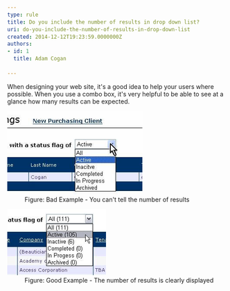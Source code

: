 ```yaml
---
type: rule
title: Do you include the number of results in drop down list?
uri: do-you-include-the-number-of-results-in-drop-down-list
created: 2014-12-12T19:23:59.0000000Z
authors:
- id: 1
  title: Adam Cogan

---
```




<span class='intro'> <p>
                    When designing your web site, it's a good idea to help your users where possible.
                    When you use a combo box, it's very helpful to be able to see at a glance how many
                    results can be expected.</p> </span>

<dl class="badImage"><dt>
                        <img src="./drop-list-bad.jpg" alt="Combobox 2" /></dt><dd>
                        Figure&#58; Bad Example - You can't tell the number of results</dd></dl><dl class="goodImage"><dt>
                        <img src="./drop-list-good.jpg" alt="Combobox 1" /></dt><dd>
                        Figure&#58; Good Example - The number of results is clearly displayed</dd></dl>


